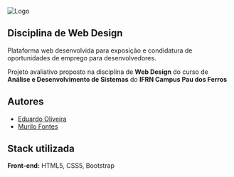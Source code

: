 ![Logo](https://i.imgur.com/EHkK9FC.png)

## Disciplina de Web Design
Plataforma web desenvolvida para exposição e condidatura de oportunidades de emprego para desenvolvedores.

Projeto avaliativo proposto na disciplina de **Web Design** do curso de **Análise e Desenvolvimento de Sistemas** do **IFRN Campus Pau dos Ferros**

## Autores

- [Eduardo Oliveira](https://github.com/oDudu23)
- [Murilo Fontes](https://github.com/murlokfs)


## Stack utilizada
**Front-end:** HTML5, CSS5, Bootstrap

